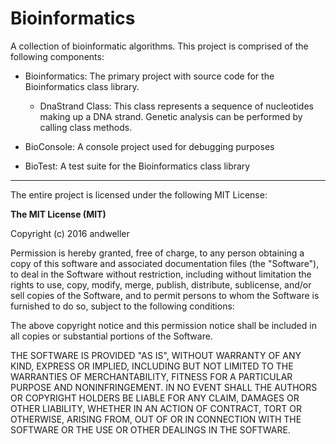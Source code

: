 # Bioinformatics

A collection of bioinformatic algorithms. This project is comprised of the following components:

- Bioinformatics: The primary project with source code for the Bioinformatics class library.
  - DnaStrand Class: This class represents a sequence of nucleotides making up a DNA strand. Genetic analysis can be performed by calling class methods.

- BioConsole: A console project used for debugging purposes

- BioTest: A test suite for the Bioinformatics class library

---

The entire project is licensed under the following MIT License:

**The MIT License (MIT)**

Copyright (c) 2016 andweller

Permission is hereby granted, free of charge, to any person obtaining a copy of this software and associated documentation files (the "Software"), to deal in the Software without restriction, including without limitation the rights to use, copy, modify, merge, publish, distribute, sublicense, and/or sell copies of the Software, and to permit persons to whom the Software is furnished to do so, subject to the following conditions:

The above copyright notice and this permission notice shall be included in all copies or substantial portions of the Software.

THE SOFTWARE IS PROVIDED "AS IS", WITHOUT WARRANTY OF ANY KIND, EXPRESS OR IMPLIED, INCLUDING BUT NOT LIMITED TO THE WARRANTIES OF MERCHANTABILITY, FITNESS FOR A PARTICULAR PURPOSE AND NONINFRINGEMENT. IN NO EVENT SHALL THE AUTHORS OR COPYRIGHT HOLDERS BE LIABLE FOR ANY CLAIM, DAMAGES OR OTHER LIABILITY, WHETHER IN AN ACTION OF CONTRACT, TORT OR OTHERWISE, ARISING FROM, OUT OF OR IN CONNECTION WITH THE SOFTWARE OR THE USE OR OTHER DEALINGS IN THE SOFTWARE.
